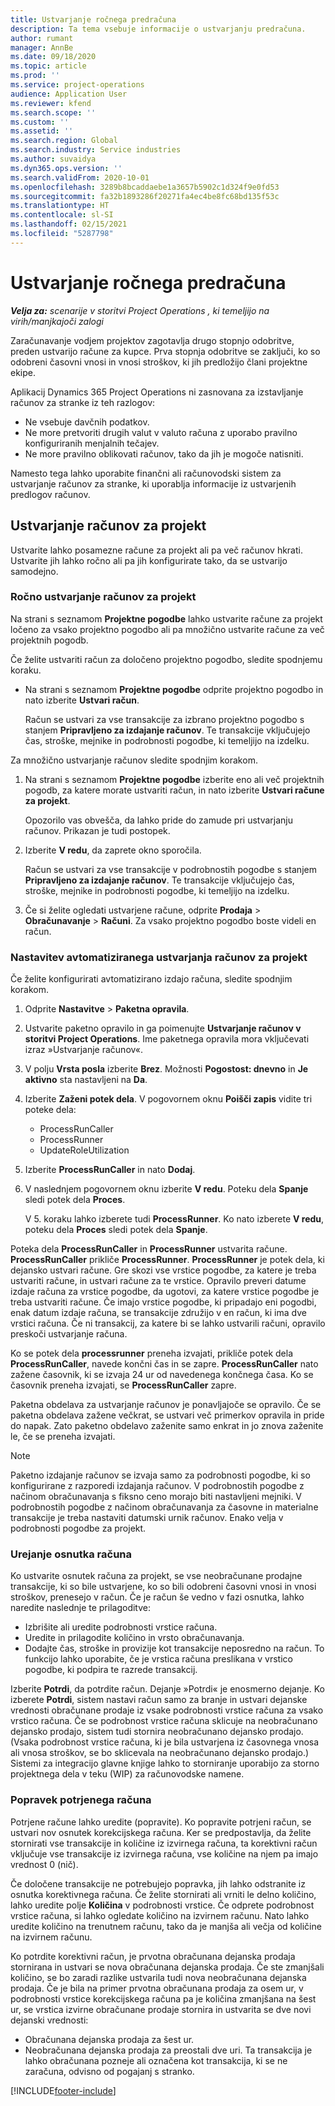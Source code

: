 ```yaml
---
title: Ustvarjanje ročnega predračuna
description: Ta tema vsebuje informacije o ustvarjanju predračuna.
author: rumant
manager: AnnBe
ms.date: 09/18/2020
ms.topic: article
ms.prod: ''
ms.service: project-operations
audience: Application User
ms.reviewer: kfend
ms.search.scope: ''
ms.custom: ''
ms.assetid: ''
ms.search.region: Global
ms.search.industry: Service industries
ms.author: suvaidya
ms.dyn365.ops.version: ''
ms.search.validFrom: 2020-10-01
ms.openlocfilehash: 3289b8bcaddaebe1a3657b5902c1d324f9e0fd53
ms.sourcegitcommit: fa32b1893286f20271fa4ec4be8fc68bd135f53c
ms.translationtype: HT
ms.contentlocale: sl-SI
ms.lasthandoff: 02/15/2021
ms.locfileid: "5287798"
---
```

# <a name="create-a-manual-proforma-invoice"></a>Ustvarjanje ročnega predračuna

_**Velja za:** scenarije v storitvi Project Operations , ki temeljijo na virih/manjkajoči zalogi_

Zaračunavanje vodjem projektov zagotavlja drugo stopnjo odobritve, preden ustvarijo račune za kupce. Prva stopnja odobritve se zaključi, ko so odobreni časovni vnosi in vnosi stroškov, ki jih predložijo člani projektne ekipe.

Aplikacij Dynamics 365 Project Operations ni zasnovana za izstavljanje računov za stranke iz teh razlogov:

- Ne vsebuje davčnih podatkov.
- Ne more pretvoriti drugih valut v valuto računa z uporabo pravilno konfiguriranih menjalnih tečajev.
- Ne more pravilno oblikovati računov, tako da jih je mogoče natisniti.

Namesto tega lahko uporabite finančni ali računovodski sistem za ustvarjanje računov za stranke, ki uporablja informacije iz ustvarjenih predlogov računov.

## <a name="creating-project-invoices"></a>Ustvarjanje računov za projekt

Ustvarite lahko posamezne račune za projekt ali pa več računov hkrati. Ustvarite jih lahko ročno ali pa jih konfigurirate tako, da se ustvarijo samodejno.

### <a name="manually-create-project-invoices"></a>Ročno ustvarjanje računov za projekt 

Na strani s seznamom **Projektne pogodbe** lahko ustvarite račune za projekt ločeno za vsako projektno pogodbo ali pa množično ustvarite račune za več projektnih pogodb.

Če želite ustvariti račun za določeno projektno pogodbo, sledite spodnjemu koraku.

- Na strani s seznamom **Projektne pogodbe** odprite projektno pogodbo in nato izberite **Ustvari račun**.

    Račun se ustvari za vse transakcije za izbrano projektno pogodbo s stanjem **Pripravljeno za izdajanje računov**. Te transakcije vključujejo čas, stroške, mejnike in podrobnosti pogodbe, ki temeljijo na izdelku.

Za množično ustvarjanje računov sledite spodnjim korakom.

1. Na strani s seznamom **Projektne pogodbe** izberite eno ali več projektnih pogodb, za katere morate ustvariti račun, in nato izberite **Ustvari račune za projekt**.

    Opozorilo vas obvešča, da lahko pride do zamude pri ustvarjanju računov. Prikazan je tudi postopek.

2. Izberite **V redu**, da zaprete okno sporočila.

    Račun se ustvari za vse transakcije v podrobnostih pogodbe s stanjem **Pripravljeno za izdajanje računov**. Te transakcije vključujejo čas, stroške, mejnike in podrobnosti pogodbe, ki temeljijo na izdelku.

3. Če si želite ogledati ustvarjene račune, odprite **Prodaja** \> **Obračunavanje** \> **Računi**. Za vsako projektno pogodbo boste videli en račun.

### <a name="set-up-automated-creation-of-project-invoices"></a>Nastavitev avtomatiziranega ustvarjanja računov za projekt 

Če želite konfigurirati avtomatizirano izdajo računa, sledite spodnjim korakom.

1. Odprite **Nastavitve** \> **Paketna opravila**.
2. Ustvarite paketno opravilo in ga poimenujte **Ustvarjanje računov v storitvi Project Operations**. Ime paketnega opravila mora vključevati izraz »Ustvarjanje računov«.
3. V polju **Vrsta posla** izberite **Brez**. Možnosti **Pogostost: dnevno** in **Je aktivno** sta nastavljeni na **Da**.
4. Izberite **Zaženi potek dela**. V pogovornem oknu **Poišči zapis** vidite tri poteke dela:

    - ProcessRunCaller
    - ProcessRunner
    - UpdateRoleUtilization

5. Izberite **ProcessRunCaller** in nato **Dodaj**.
6. V naslednjem pogovornem oknu izberite **V redu**. Poteku dela **Spanje** sledi potek dela **Proces**.

    V 5. koraku lahko izberete tudi **ProcessRunner**. Ko nato izberete **V redu**, poteku dela **Proces** sledi potek dela **Spanje**.

Poteka dela **ProcessRunCaller** in **ProcessRunner** ustvarita račune. **ProcessRunCaller** prikliče **ProcessRunner**. **ProcessRunner** je potek dela, ki dejansko ustvari račune. Gre skozi vse vrstice pogodbe, za katere je treba ustvariti račune, in ustvari račune za te vrstice. Opravilo preveri datume izdaje računa za vrstice pogodbe, da ugotovi, za katere vrstice pogodbe je treba ustvariti račune. Če imajo vrstice pogodbe, ki pripadajo eni pogodbi, enak datum izdaje računa, se transakcije združijo v en račun, ki ima dve vrstici računa. Če ni transakcij, za katere bi se lahko ustvarili računi, opravilo preskoči ustvarjanje računa.

Ko se potek dela **processrunner** preneha izvajati, prikliče potek dela **ProcessRunCaller**, navede končni čas in se zapre. **ProcessRunCaller** nato zažene časovnik, ki se izvaja 24 ur od navedenega končnega časa. Ko se časovnik preneha izvajati, se **ProcessRunCaller** zapre.

Paketna obdelava za ustvarjanje računov je ponavljajoče se opravilo. Če se paketna obdelava zažene večkrat, se ustvari več primerkov opravila in pride do napak. Zato paketno obdelavo zaženite samo enkrat in jo znova zaženite le, če se preneha izvajati.

> [!NOTE]
> Paketno izdajanje računov se izvaja samo za podrobnosti pogodbe, ki so konfigurirane z razporedi izdajanja računov. V podrobnostih pogodbe z načinom obračunavanja s fiksno ceno morajo biti nastavljeni mejniki. V podrobnostih pogodbe z načinom obračunavanja za časovne in materialne transakcije je treba nastaviti datumski urnik računov. Enako velja v podrobnosti pogodbe za projekt.      
 
### <a name="edit-a-draft-invoice"></a>Urejanje osnutka računa

Ko ustvarite osnutek računa za projekt, se vse neobračunane prodajne transakcije, ki so bile ustvarjene, ko so bili odobreni časovni vnosi in vnosi stroškov, prenesejo v račun. Če je račun še vedno v fazi osnutka, lahko naredite naslednje te prilagoditve:

- Izbrišite ali uredite podrobnosti vrstice računa.
- Uredite in prilagodite količino in vrsto obračunavanja.
- Dodajte čas, stroške in provizije kot transakcije neposredno na račun. To funkcijo lahko uporabite, če je vrstica računa preslikana v vrstico pogodbe, ki podpira te razrede transakcij.

Izberite **Potrdi**, da potrdite račun. Dejanje »Potrdi« je enosmerno dejanje. Ko izberete **Potrdi**, sistem nastavi račun samo za branje in ustvari dejanske vrednosti obračunane prodaje iz vsake podrobnosti vrstice računa za vsako vrstico računa. Če se podrobnost vrstice računa sklicuje na neobračunano dejansko prodajo, sistem tudi stornira neobračunano dejansko prodajo. (Vsaka podrobnost vrstice računa, ki je bila ustvarjena iz časovnega vnosa ali vnosa stroškov, se bo sklicevala na neobračunano dejansko prodajo.) Sistemi za integracijo glavne knjige lahko to storniranje uporabijo za storno projektnega dela v teku (WIP) za računovodske namene.

### <a name="correct-a-confirmed-invoice"></a>Popravek potrjenega računa

Potrjene račune lahko uredite (popravite). Ko popravite potrjeni račun, se ustvari nov osnutek korekcijskega računa. Ker se predpostavlja, da želite stornirati vse transakcije in količine iz izvirnega računa, ta korektivni račun vključuje vse transakcije iz izvirnega računa, vse količine na njem pa imajo vrednost 0 (nič).

Če določene transakcije ne potrebujejo popravka, jih lahko odstranite iz osnutka korektivnega računa. Če želite stornirati ali vrniti le delno količino, lahko uredite polje **Količina** v podrobnosti vrstice. Če odprete podrobnost vrstice računa, si lahko ogledate količino na izvirnem računu. Nato lahko uredite količino na trenutnem računu, tako da je manjša ali večja od količine na izvirnem računu.

Ko potrdite korektivni račun, je prvotna obračunana dejanska prodaja stornirana in ustvari se nova obračunana dejanska prodaja. Če ste zmanjšali količino, se bo zaradi razlike ustvarila tudi nova neobračunana dejanska prodaja. Če je bila na primer prvotna obračunana prodaja za osem ur, v podrobnosti vrstice korekcijskega računa pa je količina zmanjšana na šest ur, se vrstica izvirne obračunane prodaje stornira in ustvarita se dve novi dejanski vrednosti:

- Obračunana dejanska prodaja za šest ur.
- Neobračunana dejanska prodaja za preostali dve uri. Ta transakcija je lahko obračunana pozneje ali označena kot transakcija, ki se ne zaračuna, odvisno od pogajanj s stranko.


[!INCLUDE[footer-include](../includes/footer-banner.md)]